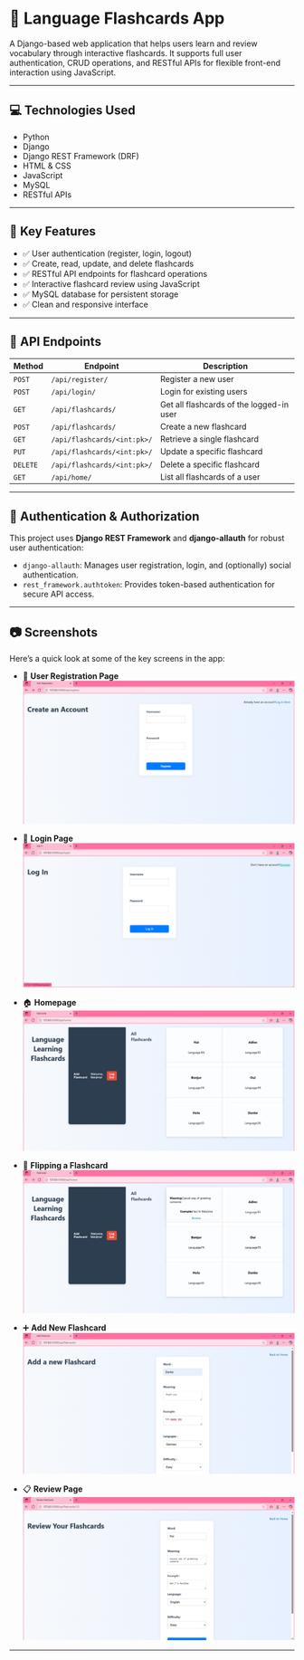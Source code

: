 # 🧠 Language Flashcards App

A Django-based web application that helps users learn and review vocabulary through interactive flashcards. It supports full user authentication, CRUD operations, and RESTful APIs for flexible front-end interaction using JavaScript.

---

## 💻 Technologies Used

- Python  
- Django  
- Django REST Framework (DRF)  
- HTML & CSS  
- JavaScript  
- MySQL  
- RESTful APIs  

---

## 🔑 Key Features

- ✅ User authentication (register, login, logout)  
- ✅ Create, read, update, and delete flashcards  
- ✅ RESTful API endpoints for flashcard operations  
- ✅ Interactive flashcard review using JavaScript  
- ✅ MySQL database for persistent storage  
- ✅ Clean and responsive interface  

---

## 📡 API Endpoints

| Method | Endpoint | Description |
|--------|----------|-------------|
| `POST` | `/api/register/` | Register a new user |
| `POST` | `/api/login/` | Login for existing users |
| `GET`  | `/api/flashcards/` | Get all flashcards of the logged-in user |
| `POST` | `/api/flashcards/` | Create a new flashcard |
| `GET`  | `/api/flashcards/<int:pk>/` | Retrieve a single flashcard |
| `PUT`  | `/api/flashcards/<int:pk>/` | Update a specific flashcard |
| `DELETE` | `/api/flashcards/<int:pk>/` | Delete a specific flashcard |
| `GET`  | `/api/home/` | List all flashcards of a user |

---

## 🔐 Authentication & Authorization

This project uses **Django REST Framework** and **django-allauth** for robust user authentication:

- `django-allauth`: Manages user registration, login, and (optionally) social authentication.  
- `rest_framework.authtoken`: Provides token-based authentication for secure API access.

---

## 📷 Screenshots

Here’s a quick look at some of the key screens in the app:

- 📌 **User Registration Page**  
  ![](screenshots/register.png)

- 🔐 **Login Page**  
  ![](screenshots/login.png)

- 🏠 **Homepage**  
  ![](screenshots/home.png)

- 🔄 **Flipping a Flashcard**  
  ![](screenshots/flip.png)

- ➕ **Add New Flashcard**  
  ![](screenshots/add_flashcard.png)

- 📋 **Review Page**  
  ![](screenshots/review.png)



---
